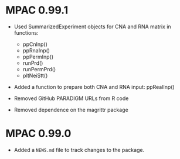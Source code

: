 # MPAC 0.99.1

- Used SummarizedExperiment objects for CNA and RNA matrix in functions:   
  - ppCnInp()
  - ppRnaInp()
  - ppPermInp()
  - runPrd()
  - runPermPrd()
  - pltNeiStt()

- Added a function to prepare both CNA and RNA input: ppRealInp()
- Removed GitHub PARADIGM URLs from R code
- Removed dependence on the magrittr package

# MPAC 0.99.0

* Added a `NEWS.md` file to track changes to the package.
